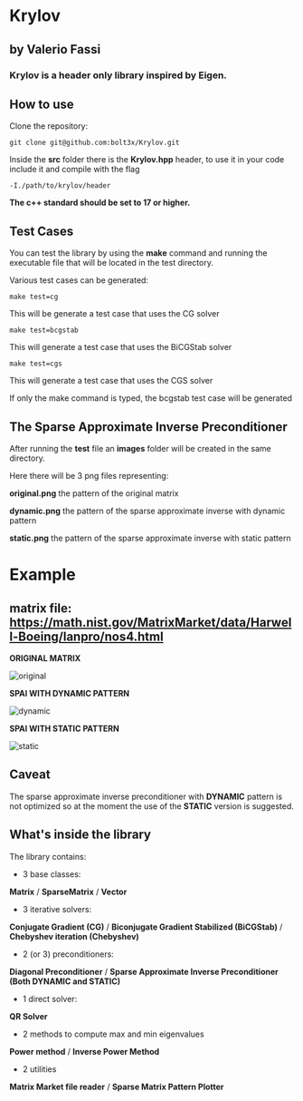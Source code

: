# Krylov
## by Valerio Fassi
### Krylov is a header only library inspired by Eigen.

## How to use

Clone the repository:
```
git clone git@github.com:bolt3x/Krylov.git
```

Inside the **src** folder there is the **Krylov.hpp** header,
to use it in your code include it and compile with the flag
```
-I./path/to/krylov/header
```

**The c++ standard should be set to 17 or higher.**

## Test Cases
You can test the library by using the **make** command and running the executable file 
that will be located in the test directory.

Various test cases can be generated:

```
make test=cg
```
This will be generate a test case that uses the CG solver
```
make test=bcgstab
```
This will generate a test case that uses the BiCGStab solver
```
make test=cgs
```
This will generate a test case that uses the CGS solver

If only the make command is typed, the bcgstab test case will be generated

## The Sparse Approximate Inverse Preconditioner 

After running the **test** file an **images** folder will be created in the same directory.

Here there will be 3 png files representing:

**original.png** the pattern of the original matrix

**dynamic.png** the pattern of the sparse approximate inverse with dynamic pattern 

**static.png** the pattern of the sparse approximate inverse with static pattern
# Example 
## matrix file: https://math.nist.gov/MatrixMarket/data/Harwell-Boeing/lanpro/nos4.html

**ORIGINAL MATRIX**

![original](https://user-images.githubusercontent.com/103378889/216479768-a5505586-5ec3-4e38-9fbf-e4c1109d1f6c.png)

**SPAI WITH DYNAMIC PATTERN**

![dynamic](https://user-images.githubusercontent.com/103378889/216479780-e0870163-d931-4700-a348-004d7f8ad3fc.png)

**SPAI WITH STATIC PATTERN**

![static](https://user-images.githubusercontent.com/103378889/216479790-1f47a430-a595-457f-9ad3-4d486583750f.png)

## Caveat
The sparse approximate inverse preconditioner with **DYNAMIC** pattern is not optimized
so at the moment the use of the **STATIC** version is suggested.

## What's inside the library

The library contains:

- 3 base classes:

**Matrix** / **SparseMatrix** / **Vector**

- 3 iterative solvers:

**Conjugate Gradient (CG)** / **Biconjugate Gradient Stabilized (BiCGStab)** / **Chebyshev iteration (Chebyshev)**

- 2 (or 3) preconditioners:

**Diagonal Preconditioner** / **Sparse Approximate Inverse Preconditioner (Both DYNAMIC and STATIC)**

- 1 direct solver:

**QR Solver**

- 2 methods to compute max and min eigenvalues

**Power method** / **Inverse Power Method**

- 2 utilities

**Matrix Market file reader** / **Sparse Matrix Pattern Plotter**

